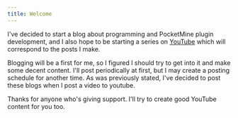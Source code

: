 ```yaml
---
title: Welcome
---
```

I've decided to start a blog about programming and PocketMine plugin development, and I also hope to be starting a series on [YouTube](https://www.youtube.com/channel/UCl_WphG9GGEwBKPQcdSPwTA) which will correspond to the posts I make.

Blogging will be a first for me, so I figured I should try to get into it and make some decent content. I'll post periodically at first, but I may create a posting schedule for another time. As was previously stated, I've decided to post these blogs when I post a video to youtube.

Thanks for anyone who's giving support. I'll try to create good YouTube content for you too.